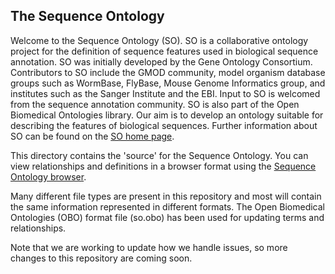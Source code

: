 ## The Sequence Ontology

Welcome to the Sequence Ontology (SO). SO is a collaborative ontology project for the definition of sequence features used in biological sequence annotation. SO was initially developed by the Gene Ontology Consortium. Contributors to SO include the GMOD community, model organism database groups such as WormBase, FlyBase, Mouse Genome Informatics group, and institutes such as the Sanger Institute and the EBI. Input to SO is welcomed from the sequence annotation community. SO is also part of the Open Biomedical Ontologies library. Our aim is to develop an ontology suitable for describing the features of biological sequences. Further information about SO can be found on the [SO home page](http://www.sequenceontology.org/).

This directory contains the 'source' for the Sequence Ontology. You can view relationships and definitions in a browser format using the [Sequence Ontology browser](http://www.sequenceontology.org/browser/obob.cgi).

Many different file types are present in this repository and most will contain the same information represented in different formats. The Open Biomedical Ontologies (OBO) format file (so.obo) has been used for updating terms and relationships.

Note that we are working to update how we handle issues, so more changes to this repository are coming soon. 
